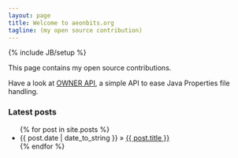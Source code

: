 ```yaml
---
layout: page
title: Welcome to aeonbits.org 
tagline: (my open source contribution)
---
```

{% include JB/setup %}

This page contains my open source contributions.

Have a look at [OWNER API](http://owner.aeonbits.org), a simple API to ease Java Properties file handling.
    
### Latest posts

<ul class="posts">
  {% for post in site.posts %}
    <li><span>{{ post.date | date_to_string }}</span> &raquo; <a href="{{ BASE_PATH }}{{ post.url }}">{{ post.title }}</a></li>
  {% endfor %}
</ul>
